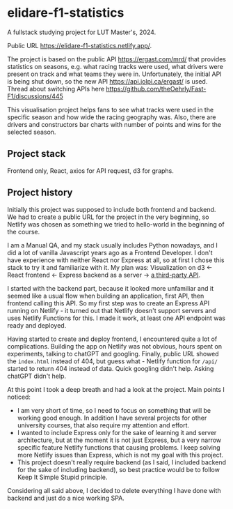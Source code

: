# elidare-f1-statistics
A fullstack studying project for LUT Master's, 2024.

Public URL https://elidare-f1-statistics.netlify.app/.

The project is based on the public API https://ergast.com/mrd/ that provides statistics on seasons, e.g. what racing tracks were used, what drivers were present on track and what teams they were in. Unfortunately, the initial API is being shut down, so the new API https://api.jolpi.ca/ergast/ is used. Thread about switching APIs here https://github.com/theOehrly/Fast-F1/discussions/445

This visualisation project helps fans to see what tracks were used in the specific season and how wide the racing geography was.
Also, there are drivers and constructors bar charts with number of points and wins for the selected season.

## Project stack
Frontend only, React, axios for API request, d3 for graphs.


## Project history
Initially this project was supposed to include both frontend and backend. We had to create a public URL for the project in the very beginning, so Netlify was chosen as something we tried to hello-world in the beginning of the course.

I am a Manual QA, and my stack usually includes Python nowadays, and I did a lot of vanilla Javascript years ago as a Frontend Developer. I don't have experience with neither React nor Express at all, so at first I chose this stack to try it and familiarize with it.
My plan was:
Visualization on d3 <- React frontend <- Express backend as a server -> [a third-party API](https://ergast.com/mrd/).

I started with the backend part, because it looked more unfamiliar and it seemed like a usual flow when building an application, first API, then frontend calling this API. So my first step was to create an Express API running on Netlify - it turned out that Netlify doesn't support servers and uses Netlify Functions for this. I made it work, at least one API endpoint was ready and deployed.

Having started to create and deploy frontend, I encountered quite a lot of complications. Building the app on Netlify was not obvious, hours spent on experiments, talking to chatGPT and googling. Finally, public URL showed the `index.html` instead of 404, but guess what - Netlify function for `/api/` started to return 404 instead of data. Quick googling didn't help. Asking chatGPT didn't help.

At this point I took a deep breath and had a look at the project. Main points I noticed:
- I am very short of time, so I need to focus on something that will be working good enough. In addition I have several projects for other university courses, that also require my attention and effort.
- I wanted to include Express only for the sake of learning it and server architecture, but at the moment it is not just Express, but a very narrow specific feature Netlify functions that causing problems. I keep solving more Netlify issues than Express, which is not my goal with this project.
- This project doesn't really require backend (as I said, I included backend for the sake of including backend), so best practice would be to follow Keep It Simple Stupid principle.

Considering all said above, I decided to delete everything I have done with backend and just do a nice working SPA.
